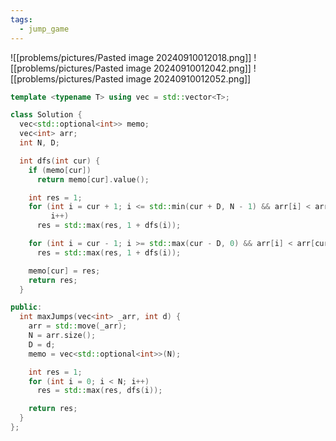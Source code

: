 ```yaml
---
tags:
  - jump_game
---
```


![[problems/pictures/Pasted image 20240910012018.png]]
![[problems/pictures/Pasted image 20240910012042.png]]
![[problems/pictures/Pasted image 20240910012052.png]]

```c++
template <typename T> using vec = std::vector<T>;

class Solution {
  vec<std::optional<int>> memo;
  vec<int> arr;
  int N, D;

  int dfs(int cur) {
    if (memo[cur])
      return memo[cur].value();

    int res = 1;
    for (int i = cur + 1; i <= std::min(cur + D, N - 1) && arr[i] < arr[cur];
         i++)
      res = std::max(res, 1 + dfs(i));

    for (int i = cur - 1; i >= std::max(cur - D, 0) && arr[i] < arr[cur]; i--)
      res = std::max(res, 1 + dfs(i));

    memo[cur] = res;
    return res;
  }

public:
  int maxJumps(vec<int> _arr, int d) {
    arr = std::move(_arr);
    N = arr.size();
    D = d;
    memo = vec<std::optional<int>>(N);

    int res = 1;
    for (int i = 0; i < N; i++)
      res = std::max(res, dfs(i));

    return res;
  }
};
```